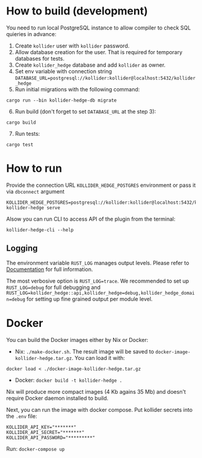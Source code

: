 # How to build (development)

You need to run local PostgreSQL instance to allow compiler to check SQL quieries in advance:
1. Create `kollider` user with `kollider` password.
2. Allow database creation for the user. That is required for temporary databases for tests.
3. Create `kollider_hedge` database and add `kollider` as owner.
4. Set env variable with connection string `DATABASE_URL=postgresql://kollider:kollider@localhost:5432/kollider_hedge`
5. Run initial migrations with the following command:
```
cargo run --bin kollider-hedge-db migrate
```
6. Run build (don't forget to set `DATABASE_URL` at the step 3):
```
cargo build
```
7. Run tests:
```
cargo test
```

# How to run
Provide the connection URL `KOLLIDER_HEDGE_POSTGRES` environment or pass it via `dbconnect` argument
```
KOLLIDER_HEDGE_POSTGRES=postgresql://kollider:kollider@localhost:5432/kollider_hedge kollider-hedge serve
```

Alsow you can run CLI to access API of the plugin from the terminal:
```
kollider-hedge-cli --help
```

## Logging

The environment variable `RUST_LOG` manages output levels. Please refer to [Documentation](https://rust-lang-nursery.github.io/rust-cookbook/development_tools/debugging/config_log.html) for full information.

The most verbosive option is `RUST_LOG=trace`. We recommended to set up `RUST_LOG=debug` for full debugging and `RUST_LOG=kollider_hedge::api,kollider_hedge=debug,kollider_hedge_domain=debug` for setting up fine grained output per module level.


# Docker

You can build the Docker images either by Nix or Docker:
- Nix: `./make-docker.sh`. The result image will be saved to `docker-image-kollider-hedge.tar.gz`. You can load it with:
```
docker load < ./docker-image-kollider-hedge.tar.gz
```
- Docker: `docker build -t kollider-hedge .`

Nix will produce more compact images (4 Kb agains 35 Mb) and doesn't require Docker daemon installed to build.

Next, you can run the image with docker compose. Put kollider secrets into the `.env` file:
```
KOLLIDER_API_KEY="*******"
KOLLIDER_API_SECRET="*******"
KOLLIDER_API_PASSWORD="*********"
```
Run: `docker-compose up`
